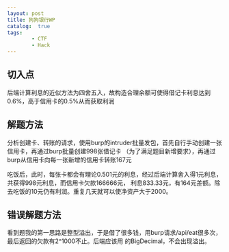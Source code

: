 ```yaml
---
layout: post
title: 狗狗银行WP
catalog:  true
tags:
        - CTF
        - Hack
---
```


## 切入点

后端计算利息的近似方法为四舍五入，故构造合理余额可使得借记卡利息达到0.6%，高于信用卡的0.5%从而获取利润

## 解题方法

分析创建卡、转账的请求，使用burp的intruder批量发包，首先自行手动创建一张信用卡，再通过burp批量创建998张借记卡
（为了满足题目新增要求），再通过burp从信用卡向每一张新增的信用卡转账167元

吃饭后，此时，每张卡都会有理论0.501元的利息，经过后端计算舍入得1元利息，共获得998元利息，而信用卡欠款166666元，
利息833.33元，有164元差额。除去吃饭的10元仍有利润。重复几天就可以使净资产大于2000。

## 错误解题方法

看到题我的第一思路是整型溢出，于是借了很多钱，用burp请求/api/eat很多次，最后返回的欠款有2^1000不止。后端应该用
的BigDecimal，不会出现溢出。

